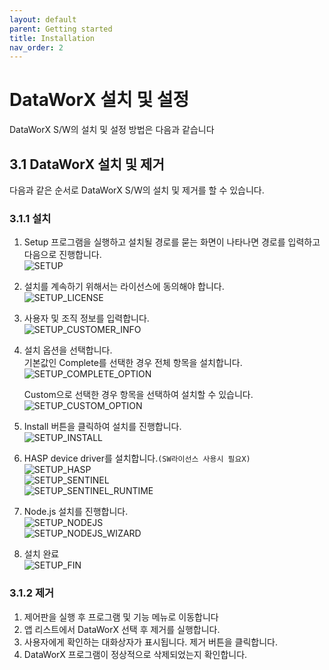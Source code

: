 ```yaml
---
layout: default
parent: Getting started
title: Installation
nav_order: 2
---
```


# DataWorX 설치 및 설정

DataWorX S/W의 설치 및 설정 방법은 다음과 같습니다

## 3.1 DataWorX 설치 및 제거

다음과 같은 순서로 DataWorX S/W의 설치 및 제거를 할 수 있습니다.

### 3.1.1 설치

1. Setup 프로그램을 실행하고 설치될 경로를 묻는 화면이 나타나면 경로를 입력하고 다음으로 진행합니다.  
   ![SETUP](../../../assets/installation/installation3.1.1.1.png)

2. 설치를 계속하기 위해서는 라이선스에 동의해야 합니다.  
   ![SETUP_LICENSE](../../../assets/installation/installation3.1.1.2.png)

3. 사용자 및 조직 정보를 입력합니다.  
   ![SETUP_CUSTOMER_INFO](../../../assets/installation/installation3.1.1.3.png)

4. 설치 옵션을 선택합니다.  
   기본값인 Complete를 선택한 경우 전체 항목을 설치합니다.  
   ![SETUP_COMPLETE_OPTION](../../../assets/installation/installation3.1.1.4.png)

   Custom으로 선택한 경우 항목을 선택하여 설치할 수 있습니다.  
   ![SETUP_CUSTOM_OPTION](../../../assets/installation/installation3.1.1.4.1.png)

5. Install 버튼을 클릭하여 설치를 진행합니다.  
   ![SETUP_INSTALL](../../../assets/installation/installation3.1.1.5.png)

6. HASP device driver를 설치합니다.`(SW라이선스 사용시 필요X)`  
   ![SETUP_HASP](../../../assets/installation/installation3.1.1.6.png)  
   ![SETUP_SENTINEL](../../../assets/installation/installation3.1.1.6.2.png)  
   ![SETUP_SENTINEL_RUNTIME](../../../assets/installation/installation3.1.1.6.3.png)

7. Node.js 설치를 진행합니다.  
   ![SETUP_NODEJS](../../../assets/installation/installation3.1.1.7.1.png)  
   ![SETUP_NODEJS_WIZARD](../../../assets/installation/installation3.1.1.7.2.png)
8. 설치 완료  
   ![SETUP_FIN](../../../assets/installation/installation3.1.1.8.png)

### 3.1.2 제거

1. 제어판을 실행 후 프로그램 및 기능 메뉴로 이동합니다
2. 앱 리스트에서 DataWorX 선택 후 제거를 실행합니다.
3. 사용자에게 확인하는 대화상자가 표시됩니다. 제거 버튼을 클릭합니다.
4. DataWorX 프로그램이 정상적으로 삭제되었는지 확인합니다.

<!-- ## 3.2 환경 설정

### 🛠️ 3.2.1 웹 서버 접속포트 설정 (개발 예정)

웹 서버 접속 포트를 변경하기 위해서는 nginx.conf 파일의 내용을 수정해야 합니다.
설치파일경로\DataWorX\bin\EngineeringTool\Client\conf 폴더하위 nginx.conf 파일을 문서 편집기로 오픈합니다.
server 항목의 listen 항목의 값이 7600 으로 되어있습니다. 이 값을 원하는 값으로 수정합니다.
**수정후에는 DataWorX 서버를 재 기동해야 합니다.**

![SETUP_CONFIG](../../../assets/installation/configuration3.2.1.png)

### 🛠️ 3.2.1 SSL 인증서 설정 (개발 예정)

- 설치경로\bin\EngineeringTool 디렉토리의 EdgeHub_SSLConfSetup.exe 프로그램을 실행합니다.
- 해당 화면에서 SSL 적용 여부를 설정할 수 있고, SSL 적용시 인증서 파일을 선택할 수 있습니다.
- 또한 Port 번호를 변경할 수 있습니다.
- 각 경우 변경 버튼을 클릭하여 적용합니다.
  ![SETUP_CONFIG](../../../assets/installation/SSL3.2.2.png) -->
